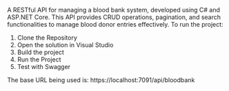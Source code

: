 A RESTful API for managing a blood bank system, developed using C# and ASP.NET Core. This API provides CRUD operations, pagination, and search functionalities to manage blood donor entries effectively.
To run the project:
1. Clone the Repository
2. Open the solution in Visual Studio
3. Build the project
4. Run the Project
5. Test with Swagger

The base URL being used is: https://localhost:7091/api/bloodbank
